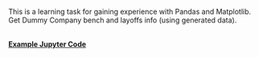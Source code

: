 This is a learning task for gaining experience with Pandas and Matplotlib. <br>
Get Dummy Company bench and layoffs info (using generated data). <br><br>

[**Example Jupyter Code**](https://github.com/a113ssa/pandas-learning-bench-statistic/blob/main/Bench.ipynb)
